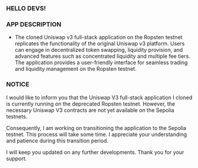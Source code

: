 ### HELLO DEVS!
### APP DESCRIPTION
- The cloned Uniswap v3 full-stack application on the Ropsten testnet replicates the functionality of the original Uniswap v3 platform. Users can engage in decentralized token swapping, liquidity provision, and advanced features such as concentrated liquidity and multiple fee tiers. The application provides a user-friendly interface for seamless trading and liquidity management on the Ropsten testnet.

### NOTICE
I would like to inform you that the Uniswap V3 full-stack application I cloned is currently running on the deprecated Ropsten testnet. However, the necessary Uniswap V3 contracts are not yet available on the Sepolia testnets.

Consequently, I am working on transitioning the application to the Sepolia testnet. This process will take some time. I appreciate your understanding and patience during this transition period.

I will keep you updated on any further developments. Thank you for your support.